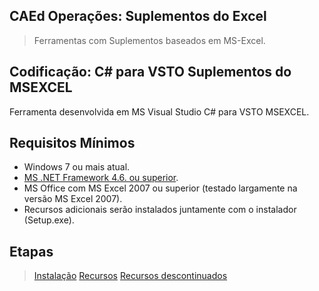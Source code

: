 ## CAEd Operações: Suplementos do Excel

> Ferramentas com Suplementos baseados em MS-Excel.

## Codificação: C# para VSTO Suplementos do MSEXCEL

Ferramenta desenvolvida em MS Visual Studio C# para VSTO MSEXCEL.

## Requisitos Mínimos

- Windows 7 ou mais atual.
- [MS .NET Framework 4.6. ou superior](https://dotnet.microsoft.com/download/dotnet-framework).
- MS Office com MS Excel 2007 ou superior (testado largamente na versão MS Excel 2007).
- Recursos adicionais serão instalados juntamente com o instalador (Setup.exe).

## Etapas

> [Instalação](https://github.com/difusao/Binary/blob/master/CAEd/Suplementos/Operacoes/SETUP.md)
> [Recursos](https://github.com/difusao/Binary/blob/master/CAEd/Suplementos/Operacoes/RESOURCES.md)
> [Recursos descontinuados](https://github.com/difusao/Binary/blob/master/CAEd/Suplementos/Operacoes/DISCONTINUED.md)




























